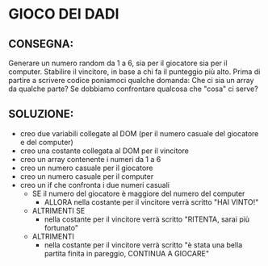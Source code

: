 # GIOCO DEI DADI

## CONSEGNA:

Generare un numero random da 1 a 6, sia per il giocatore sia per il computer.
Stabilire il vincitore, in base a chi fa il punteggio più alto.
Prima di partire a scrivere codice poniamoci qualche domanda:
Che ci sia un array da qualche parte?
Se dobbiamo confrontare qualcosa che "cosa" ci serve?

## SOLUZIONE:

- creo due variabili collegate al DOM (per il numero casuale del giocatore e del computer)
- creo una costante collegata al DOM per il vincitore
- creo un array contenente i numeri da 1 a 6
- creo un numero casuale per il giocatore
- creo un numero casuale per il computer
- creo un if che confronta i due numeri casuali
  - SE il numero del giocatore è maggiore del numero del computer
    - ALLORA nella costante per il vincitore verrà scritto "HAI VINTO!"
  - ALTRIMENTI SE
    - nella costante per il vincitore verrà scritto "RITENTA, sarai più fortunato"
  - ALTRIMENTI
    - nella costante per il vincitore verrà scritto "è stata una bella partita finita in pareggio, CONTINUA A GIOCARE"
